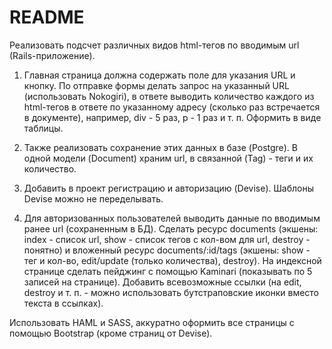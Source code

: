 # README

Реализовать подсчет различных видов html-тегов по вводимым url (Rails-приложение).

1. Главная страница должна содержать поле для указания URL и кнопку.
По отправке формы делать запрос на указанный URL (использовать Nokogiri), в ответе выводить количество каждого из html-тегов в ответе по указанному адресу (сколько раз встречается в документе), например, div - 5 раз, p - 1 раз и т. п. Оформить в виде таблицы.

2. Также реализовать сохранение этих данных в базе (Postgre). В одной модели (Document) храним url, в связанной (Tag) - теги и их количество.

3. Добавить в проект регистрацию и авторизацию (Devise). Шаблоны Devise можно не переделывать.

4. Для авторизованных пользователей выводить данные по вводимым ранее url (сохраненным в БД). Сделать ресурс documents (экшены: index - список url, show - список тегов с кол-вом для url, destroy - понятно) и вложенный ресурс documents/:id/tags (экшены: show - тег и кол-во, edit/update (только количества), destroy). На индексной странице сделать пейджинг с помощью Kaminari (показывать по 5 записей на странице). Добавить всевозможные ссылки (на edit, destroy и т. п. - можно использовать бутстраповские иконки вместо текста в ссылках).

Использовать HAML и SASS, аккуратно оформить все страницы с помощью Bootstrap (кроме страниц от Devise).
